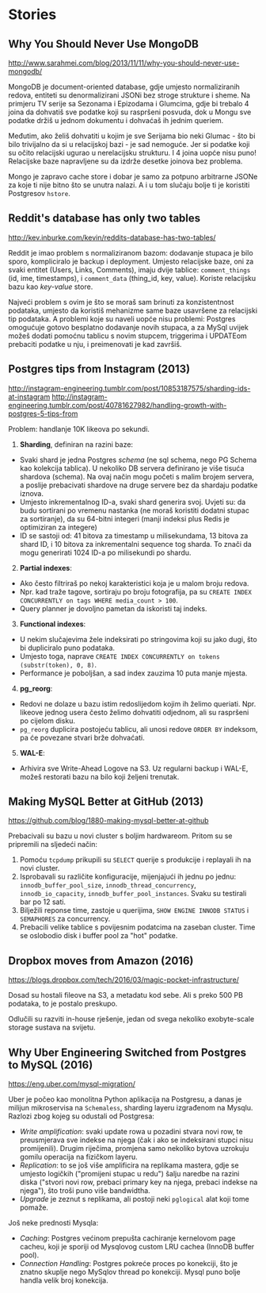 # Stories

## Why You Should Never Use MongoDB

http://www.sarahmei.com/blog/2013/11/11/why-you-should-never-use-mongodb/

MongoDB je document-oriented database, gdje umjesto normaliziranih redova, entiteti su denormalizirani JSONi bez stroge strukture i sheme. Na primjeru TV serije sa Sezonama i Epizodama i Glumcima, gdje bi trebalo 4 joina da dohvatiš sve podatke koji su raspršeni posvuda, dok u Mongu sve podatke držiš u jednom dokumentu i dohvaćaš ih jednim queriem.

Međutim, ako želiš dohvatiti u kojim je sve Serijama bio neki Glumac - što bi bilo trivijalno da si u relacijskoj bazi - je sad nemoguće. Jer si podatke koji su očito relacijski ugurao u nerelacijsku strukturu. I 4 joina uopće nisu puno! Relacijske baze napravljene su da izdrže desetke joinova bez problema.

Mongo je zapravo cache store i dobar je samo za potpuno arbitrarne JSONe za koje ti nije bitno što se unutra nalazi. A i u tom slučaju bolje ti je koristiti Postgresov `hstore`.

## Reddit's database has only two tables

http://kev.inburke.com/kevin/reddits-database-has-two-tables/

Reddit je imao problem s normaliziranom bazom: dodavanje stupaca je bilo sporo, kompliciralo je backup i deployment.
Umjesto relacijske baze, oni za svaki entitet (Users, Links, Comments), imaju dvije tablice: `comment_things` (id, ime, timestamps), i `comment_data` (thing_id, key, value). Koriste relacijsku bazu kao *key-value* store.

Najveći problem s ovim je što se moraš sam brinuti za konzistentnost podataka, umjesto da koristiš mehanizme same baze usavršene za relacijski tip podataka. A problemi koje su naveli uopće nisu problemi: Postgres omogućuje gotovo besplatno dodavanje novih stupaca, a za MySql uvijek možeš dodati pomoćnu tablicu s novim stupcem, triggerima i UPDATEom prebaciti podatke u nju, i preimenovati je kad završiš.

## Postgres tips from Instagram (2013)

http://instagram-engineering.tumblr.com/post/10853187575/sharding-ids-at-instagram
http://instagram-engineering.tumblr.com/post/40781627982/handling-growth-with-postgres-5-tips-from

Problem: handlanje 10K likeova po sekundi.
1. **Sharding**, definiran na razini baze:
  * Svaki shard je jedna Postgres *schema* (ne sql schema, nego PG Schema kao kolekcija tablica). U nekoliko DB servera definirano je više tisuća shardova (schema). Na ovaj način mogu početi s malim brojem servera, a poslije prebacivati shardove na druge servere bez da shardaju podatke iznova.
  * Umjesto inkrementalnog ID-a, svaki shard generira svoj. Uvjeti su: da budu sortirani po vremenu nastanka (ne moraš koristiti dodatni stupac za sortiranje), da su 64-bitni integeri (manji indeksi plus Redis je optimiziran za integere)
  * ID se sastoji od: 41 bitova za timestamp u milisekundama, 13 bitova za shard ID, i 10 bitova za inkrementalni sequence tog sharda. To znači da mogu generirati 1024 ID-a po milisekundi po shardu.
2. **Partial indexes**:
  * Ako često filtriraš po nekoj karakteristici koja je u malom broju redova.
  * Npr. kad traže tagove, sortiraju po broju fotografija, pa su `CREATE INDEX CONCURRENTLY on tags WHERE media_count > 100`.
  * Query planner je dovoljno pametan da iskoristi taj indeks.
3. **Functional indexes**:
  * U nekim slučajevima žele indeksirati po stringovima koji su jako dugi, što bi dupliciralo puno podataka.
  * Umjesto toga, naprave `CREATE INDEX CONCURRENTLY on tokens (substr(token), 0, 8)`.
  * Performance je poboljšan, a sad index zauzima 10 puta manje mjesta.
4. **pg_reorg**:
  * Redovi ne dolaze u bazu istim redoslijedom kojim ih želimo queriati. Npr. likeove jednog usera često želimo dohvatiti odjednom, ali su raspršeni po cijelom disku.
  * `pg_reorg` duplicira postojeću tablicu, ali unosi redove `ORDER BY` indeksom, pa će povezane stvari brže dohvaćati.
5. **WAL-E**:
  * Arhivira sve Write-Ahead Logove na S3. Uz regularni backup i WAL-E, možeš restorati bazu na bilo koji željeni trenutak.

## Making MySQL Better at GitHub (2013)

https://github.com/blog/1880-making-mysql-better-at-github

Prebacivali su bazu u novi cluster s boljim hardwareom. Pritom su se pripremili na sljedeći način:
1. Pomoću `tcpdump` prikupili su `SELECT` querije s produkcije i replayali ih na novi cluster.
2. Isprobavali su različite konfiguracije, mijenjajući ih jednu po jednu: `innodb_buffer_pool_size`, `innodb_thread_concurrency`, `innodb_io_capacity`, `innodb_buffer_pool_instances`. Svaku su testirali bar po 12 sati.
3. Bilježili reponse time, zastoje u querijima, `SHOW ENGINE INNODB STATUS` i `SEMAPHORES` za concurrency.
4. Prebacili velike tablice s povijesnim podatcima na zaseban cluster. Time se oslobodio disk i buffer pool za "hot" podatke.

## Dropbox moves from Amazon (2016)

https://blogs.dropbox.com/tech/2016/03/magic-pocket-infrastructure/

Dosad su hostali fileove na S3, a metadatu kod sebe. Ali s preko 500 PB podataka, to je postalo preskupo.

Odlučili su razviti in-house rješenje, jedan od svega nekoliko exobyte-scale storage sustava na svijetu.

## Why Uber Engineering Switched from Postgres to MySQL (2016)

https://eng.uber.com/mysql-migration/

Uber je počeo kao monolitna Python aplikacija na Postgresu, a danas je milijun
mikroservisa na `Schemaless`, sharding layeru izgrađenom na Mysqlu. Razlozi zbog kojeg su odustali od Postgresa:
* *Write amplification*: svaki update rowa u pozadini stvara novi row, te preusmjerava sve indekse na njega (čak i ako se indeksirani stupci nisu promijenili). Drugim riječima, promjena samo nekoliko bytova uzrokuju gomilu operacija na fizičkom layeru.
* *Replication*: to se još više amplificira na replikama mastera, gdje se umjesto logičkih ("promijeni stupac u redu") šalju naredbe na razini diska ("stvori novi row, prebaci primary key na njega, prebaci indekse na njega"), što troši puno više bandwidtha.
* *Upgrade* je zeznut s replikama, ali postoji neki `pglogical` alat koji tome pomaže.

Još neke prednosti Mysqla:
* *Caching*: Postgres većinom prepušta cachiranje kernelovom page cacheu, koji je sporiji od Mysqlovog custom LRU cachea (InnoDB buffer pool).
* *Connection Handling*: Postgres pokreće proces po konekciji, što je znatno skuplje nego MySqlov thread po konekciji. Mysql puno bolje handla velik broj konekcija.

